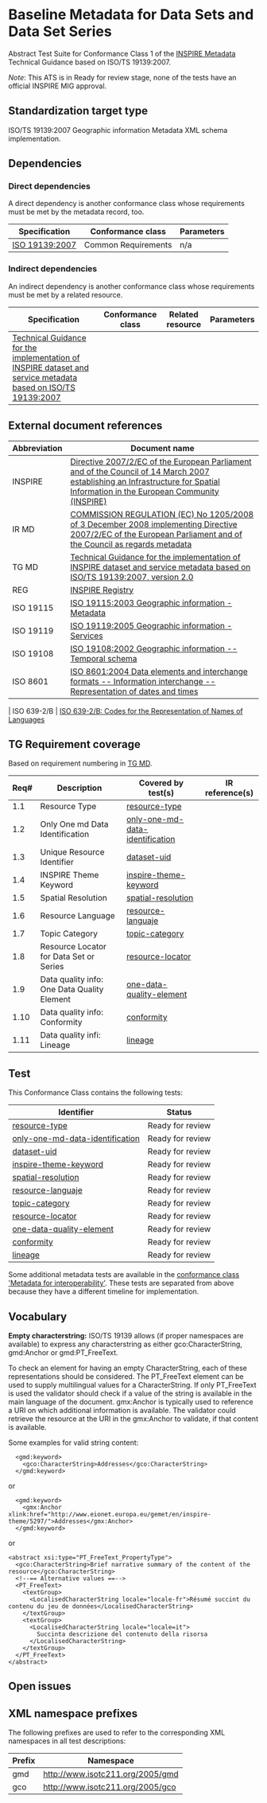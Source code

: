 # Baseline Metadata for Data Sets and Data Set Series

Abstract Test Suite for Conformance Class 1 of the [INSPIRE Metadata](http://inspire.ec.europa.eu/id/ats/metadata/2.0) Technical Guidance 
based on ISO/TS 19139:2007.

*Note*: This ATS is in Ready for review stage, none of the tests have an official INSPIRE MIG approval.

## Standardization target type

 ISO/TS 19139:2007 Geographic information Metadata XML schema implementation.

## Dependencies

### Direct dependencies

A direct dependency is another conformance class whose requirements must be met by the metadata record, too.

| Specification | Conformance class | Parameters | 
| ------------- | ----------------- | ---------- |
| [ISO 19139:2007](http://inspire.ec.europa.eu/id/ats/metadata/2.0/common) | Common Requirements | n/a |

### Indirect dependencies

An indirect dependency is another conformance class whose requirements must be met by a related resource.

| Specification | Conformance class | Related resource | Parameters |
| ------------- | ----------------- | ---------------- | ---------- |
| [Technical Guidance for the implementation of INSPIRE dataset and service metadata based on ISO/TS 19139:2007](#ref_TG_MD) |
 
 
## External document references

| Abbreviation | Document name                       |
| ------------ | ----------------------------------- |
| INSPIRE <a name="ref_INSPIRE"></a> | [Directive 2007/2/EC of the European Parliament and of the Council of 14 March 2007 establishing an Infrastructure for Spatial Information in the European Community (INSPIRE)](http://eur-lex.europa.eu/legal-content/EN/TXT/PDF/?uri=CELEX:32007L0002&from=EN)
| IR MD <a name="ref_IR_MD"></a> | [COMMISSION REGULATION (EC) No 1205/2008 of 3 December 2008 implementing Directive 2007/2/EC of the European Parliament and of the Council as regards metadata](http://eur-lex.europa.eu/LexUriServ/LexUriServ.do?uri=OJ:L:2008:326:0012:0030:EN:PDF)
| TG MD <a name="ref_TG_MD"></a> | [Technical Guidance for the implementation of INSPIRE dataset and service metadata based on ISO/TS 19139:2007, version 2.0](https://inspire.ec.europa.eu/sites/default/files/documents/metadata/inspire-tg-metadata-iso19139-2.0.1.pdf)
| REG <a name="ref_REG"></a> | [INSPIRE Registry](http://inspire.ec.europa.eu/registry/)
| ISO 19115 <a name="ref_ISO_19115"></a> | [ISO 19115:2003 Geographic information - Metadata](http://www.iso.org/iso/catalogue_detail.htm?csnumber=26020)
| ISO 19119 <a name="ref_ISO_19119"></a> | [ISO 19119:2005 Geographic information - Services](http://www.iso.org/iso/catalogue_detail.htm?csnumber=39890)
| ISO 19108 <a name="ref_ISO_19108"></a> | [ISO 19108:2002 Geographic information -- Temporal schema](http://www.iso.org/iso/catalogue_detail.htm?csnumber=26013)
| ISO 8601 <a name="ref_ISO_8601"></a> | [ISO 8601:2004 Data elements and interchange formats -- Information interchange -- Representation of dates and times](http://www.iso.org/iso/catalogue_detail?csnumber=40874)

| ISO 639-2/B  <a name="ref_ISO_639_2"></a> | [ISO 639-2/B: Codes for the Representation of Names of Languages](http://www.loc.gov/standards/iso639-2/)

## TG Requirement coverage

Based on requirement numbering in [TG MD](#ref_TG_MD).

| Req#   | Description                          | Covered by test(s)                 | IR reference(s)                  |
| ------ | ------------------------------------ | ---------------------------------- | -------------------------------- |
| 1.1      | Resource Type               | [resource-type](http://inspire.ec.europa.eu/id/ats/metadata/2.0/datasets-and-series/resource-type) ||
| 1.2      | Only One md Data Identification                  | [only-one-md-data-identification](http://inspire.ec.europa.eu/id/ats/metadata/2.0/datasets-and-series/only-one-md-data-identification) ||
| 1.3      | Unique Resource Identifier    | [dataset-uid](http://inspire.ec.europa.eu/id/ats/metadata/2.0/datasets-and-series/dataset-uid) ||
| 1.4      | INSPIRE Theme Keyword | [inspire-theme-keyword](http://inspire.ec.europa.eu/id/ats/metadata/2.0/datasets-and-series/inspire-theme-keyword) ||
| 1.5      | Spatial Resolution | [spatial-resolution](http://inspire.ec.europa.eu/id/ats/metadata/2.0/datasets-and-series/spatial-resolution)||
| 1.6      | Resource Language |[resource-languaje](http://inspire.ec.europa.eu/id/ats/metadata/2.0/datasets-and-series/resource-languaje) ||
| 1.7      | Topic Category     | [topic-category](http://inspire.ec.europa.eu/id/ats/metadata/2.0/datasets-and-series/topic-category) | |
| 1.8      | Resource Locator for Data Set or Series       | [resource-locator](http://inspire.ec.europa.eu/id/ats/metadata/2.0/datasets-and-series/resource-locator) | |
| 1.9      | Data quality info: One Data Quality Element        | [one-data-quality-element](http://inspire.ec.europa.eu/id/ats/metadata/2.0/datasets-and-series/one-data-quality-element) | |
| 1.10      | Data quality info: Conformity        | [conformity](http://inspire.ec.europa.eu/id/ats/metadata/2.0/datasets-and-series/conformity) | |
| 1.11      | Data quality infi: Lineage        | [lineage](http://inspire.ec.europa.eu/id/ats/metadata/2.0/datasets-and-series/lineage) | |

## Test

This Conformance Class contains the following tests:

| Identifier                                                        | Status   |
| ----------------------------------------------------------------- | -------- |
| [resource-type](http://inspire.ec.europa.eu/id/ats/metadata/2.0/datasets-and-series/resource-type) | Ready for review |
| [only-one-md-data-identification](http://inspire.ec.europa.eu/id/ats/metadata/2.0/datasets-and-series/only-one-md-data-identification) | Ready for review |
| [dataset-uid](http://inspire.ec.europa.eu/id/ats/metadata/2.0/datasets-and-series/dataset-uid) | Ready for review |
| [inspire-theme-keyword](http://inspire.ec.europa.eu/id/ats/metadata/2.0/datasets-and-series/inspire-theme-keyword) | Ready for review |
| [spatial-resolution](http://inspire.ec.europa.eu/id/ats/metadata/2.0/datasets-and-series/spatial-resolution)| Ready for review |
|[resource-languaje](http://inspire.ec.europa.eu/id/ats/metadata/2.0/datasets-and-series/resource-languaje) | Ready for review |
| [topic-category](http://inspire.ec.europa.eu/id/ats/metadata/2.0/datasets-and-series/topic-category) | Ready for review |
| [resource-locator](http://inspire.ec.europa.eu/id/ats/metadata/2.0/datasets-and-series/resource-locator) | Ready for review |
| [one-data-quality-element](http://inspire.ec.europa.eu/id/ats/metadata/2.0/datasets-and-series/one-data-quality-element) | Ready for review |
| [conformity](http://inspire.ec.europa.eu/id/ats/metadata/2.0/datasets-and-series/conformity) | Ready for review |
| [lineage](http://inspire.ec.europa.eu/id/ats/metadata/2.0/datasets-and-series/lineage) | Ready for review |



Some additional metadata tests are available in the [conformance class 'Metadata for interoperability'](http://inspire.ec.europa.eu/id/ats/data/3.0rc3/Metadata-for-interoperability). These tests are separated from above because they have a different timeline for implementation.

## Vocabulary

<a name="emptychar"></a>
**Empty characterstring:** ISO/TS 19139 allows (if proper namespaces are available) to express any characterstring as either gco:CharacterString, gmd:Anchor or gmd:PT_FreeText.

To check an element for having an empty CharacterString, each of these representations should be considered. The PT_FreeText element can be used to supply multilingual values for a CharacterString.
If only PT_FreeText is used the validator should check if a value of the string is available in the main language of the document. gmx:Anchor is typically used to reference a URI on which additional information is available.
The validator could retrieve the resource at the URI in the gmx:Anchor to validate, if that content is available.

Some examples for valid string content:
```
  <gmd:keyword>
    <gco:CharacterString>Addresses</gco:CharacterString>
  </gmd:keyword>
```
  or
```
  <gmd:keyword>
    <gmx:Anchor xlink:href="http://www.eionet.europa.eu/gemet/en/inspire-theme/5297/">Addresses</gmx:Anchor>
  </gmd:keyword>
```
  or
```  
<abstract xsi:type="PT_FreeText_PropertyType">
  <gco:CharacterString>Brief narrative summary of the content of the
resource</gco:CharacterString>
  <!--== Alternative values ==-->
  <PT_FreeText>
    <textGroup>
      <LocalisedCharacterString locale="locale-fr">Résumé succint du contenu du jeu de données</LocalisedCharacterString>
    </textGroup>
    <textGroup>
      <LocalisedCharacterString locale="locale=it">
        Succinta descrizione del contenuto della risorsa
      </LocalisedCharacterString>
    </textGroup>
  </PT_FreeText>
</abstract>
```

## Open issues


## XML namespace prefixes <a name="namespaces"></a>

The following prefixes are used to refer to the corresponding XML namespaces in all test descriptions:

Prefix     | Namespace
---------- | -------------------------------------------------
gmd        | http://www.isotc211.org/2005/gmd
gco        | http://www.isotc211.org/2005/gco
